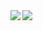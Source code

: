 <img src="https://github-readme-stats.vercel.app/api?username=pjendrusik&show_icons=true&count_private=true&hide_border=true" align="left" />  

<img src="https://github-readme-stats.vercel.app/api/top-langs/?username=pjendrusik&layout=compact&hide_border=true" align="left" />  

<br/>  

